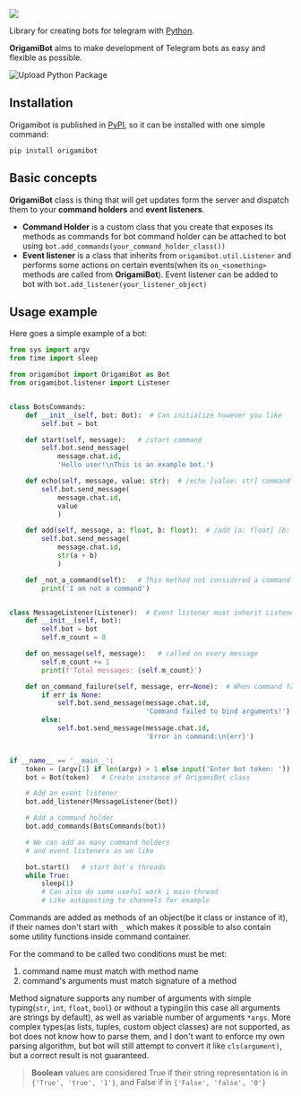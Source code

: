 



![](https://media.githubusercontent.com/media/cmd410/OrigamiBot/master/imgs/logo.png)

Library for creating bots for telegram with [Python](https://www.python.org/). 

**OrigamiBot** aims to make development of Telegram bots as easy and flexible as possible.

![Upload Python Package](https://github.com/cmd410/OrigamiBot/workflows/Upload%20Python%20Package/badge.svg)

## Installation

Origamibot is published in [PyPI](https://pypi.org/project/origamibot/), so it can be installed with one simple command:

```
pip install origamibot
```

## Basic concepts

**OrigamiBot** class is thing that will get updates form the server and dispatch them to your **command holders** and **event listeners**.

- **Command Holder** is a custom class that you create that exposes its methods as commands for bot
  command holder can be attached to bot using `bot.add_commands(your_command_holder_class())`
- **Event listener** is a class that inherits from `origamibot.util.Listener` and performs some actions on certain events(when its `on_<something>` methods are called from **OrigamiBot**). Event listener can be added to bot with `bot.add_listener(your_listener_object)` 

## Usage example

Here goes a simple example of a bot:

```python
from sys import argv
from time import sleep

from origamibot import OrigamiBot as Bot
from origamibot.listener import Listener


class BotsCommands:
    def __init__(self, bot: Bot):  # Can initialize however you like
        self.bot = bot

    def start(self, message):   # /start command
        self.bot.send_message(
            message.chat.id,
            'Hello user!\nThis is an example bot.')

    def echo(self, message, value: str):  # /echo [value: str] command
        self.bot.send_message(
            message.chat.id,
            value
            )

    def add(self, message, a: float, b: float):  # /add [a: float] [b: float]
        self.bot.send_message(
            message.chat.id,
            str(a + b)
            )

    def _not_a_command(self):   # This method not considered a command
        print('I am not a command')


class MessageListener(Listener):  # Event listener must inherit Listener
    def __init__(self, bot):
        self.bot = bot
        self.m_count = 0

    def on_message(self, message):   # called on every message
        self.m_count += 1
        print(f'Total messages: {self.m_count}')

    def on_command_failure(self, message, err=None):  # When command fails
        if err is None:
            self.bot.send_message(message.chat.id,
                                  'Command failed to bind arguments!')
        else:
            self.bot.send_message(message.chat.id,
                                  'Error in command:\n{err}')


if __name__ == '__main__':
    token = (argv[1] if len(argv) > 1 else input('Enter bot token: '))
    bot = Bot(token)   # Create instance of OrigamiBot class

    # Add an event listener
    bot.add_listener(MessageListener(bot))

    # Add a command holder
    bot.add_commands(BotsCommands(bot))

    # We can add as many command holders
    # and event listeners as we like

    bot.start()   # start bot's threads
    while True:
        sleep(1)
        # Can also do some useful work i main thread
        # Like autoposting to channels for example
```

Commands are added as methods of an object(be it class or instance of it), if their names don't start with `_` which makes it possible to also contain some utility functions inside command container. 

For the command to be called two conditions must be met:

1. command name must match with method name
2. command's arguments must match signature of a method

Method signature supports any number of arguments with simple typing(`str`, `int`, `float`, `bool`) or without a typing(in this case all arguments are strings by default), as well as variable number of arguments `*args`. More complex types(as lists, tuples, custom object classes) are not supported, as bot does not know how to parse them, and I don't want to enforce my own parsing algorithm, but bot will still attempt to convert it like `cls(argument)`, but a correct result is not guaranteed.

> **Boolean** values are considered True if their string representation is in `{'True', 'true', '1'}`, and False if in `{'False', 'false', '0'}`

